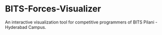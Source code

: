 # BITS-Forces-Visualizer
An interactive visualization tool for competitive programmers of BITS Pilani - Hyderabad Campus.
